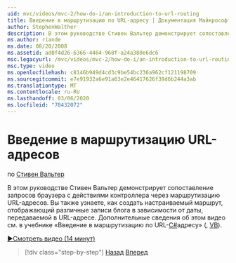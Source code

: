 ```yaml
---
uid: mvc/videos/mvc-2/how-do-i/an-introduction-to-url-routing
title: Введение в маршрутизацию по URL-адресу | Документация Майкрософт
author: StephenWalther
description: В этом руководстве Стивен Вальтер демонстрирует сопоставление запросов браузера с действиями контроллера через маршрутизацию URL-адресов. Вы также узнаете, как создать cust...
ms.author: riande
ms.date: 08/20/2008
ms.assetid: ad0f4d26-6366-4464-968f-a24a380e6dc6
msc.legacyurl: /mvc/videos/mvc-2/how-do-i/an-introduction-to-url-routing
msc.type: video
ms.openlocfilehash: c8146b949d4cd3c9be54bc236a962cf121198709
ms.sourcegitcommit: e7e91932a6e91a63e2e46417626f39d6b244a3ab
ms.translationtype: MT
ms.contentlocale: ru-RU
ms.lasthandoff: 03/06/2020
ms.locfileid: "78432072"
---
```

# <a name="an-introduction-to-url-routing"></a>Введение в маршрутизацию URL-адресов

по [Стивен Вальтер](https://github.com/StephenWalther)

В этом руководстве Стивен Вальтер демонстрирует сопоставление запросов браузера с действиями контроллера через маршрутизацию URL-адресов. Вы также узнаете, как создать настраиваемый маршрут, отображающий различные записи блога в зависимости от даты, передаваемой в URL-адресе. Дополнительные сведения об этом видео см. в учебнике «Введение в маршрутизацию по URL-[C#](../../../overview/older-versions-1/controllers-and-routing/asp-net-mvc-routing-overview-cs.md)адресу» (, [VB](../../../overview/older-versions-1/controllers-and-routing/asp-net-mvc-routing-overview-vb.md)).

[&#9654;Смотреть видео (14 минут)](https://channel9.msdn.com/Blogs/ASP-NET-Site-Videos/an-introduction-to-url-routing)

> [!div class="step-by-step"]
> [Назад](understanding-views-view-data-and-html-helpers.md)
> [Вперед](preventing-javascript-injection-attacks.md)

